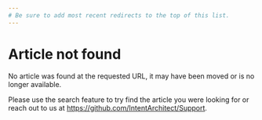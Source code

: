 ```yaml
---
# Be sure to add most recent redirects to the top of this list.
---
```

<script type="text/javascript">
(() => {
  var redirects = [
    {
      oldLocation: "/articles/modules-dotnet/intent-sqlserverimporter/intent-sqlserverimporter.html",
      newLocation: "/articles/modules-importers/intent-rdbms-importer/intent-rdbms-importer.html"
    },
    {
      oldLocation: "/articles/modules-dotnet/intent-openapi-importer/intent-openapi-importer.html",
      newLocation: "/articles/modules-importers/intent-openapi-importer/intent-openapi-importer.html"
    },
    {
      oldLocation: "/articles/application-development/modelling/proxy-designer/proxy-designer.html",
      newLocation: "/articles/application-development/modelling/services-designer/modeling-service-proxies/modeling-service-proxies.html"
    },
  ];

  if (window.location.pathname == "/404.html") {
    return;
  }

  for (var redirect of redirects) {
    if (window.location.pathname != redirect.oldLocation) {
      continue;
    }

    window.location.href = redirect.newLocation;
    return;
  }

  window.location.href = `/404.html?requestedPath=${window.location.pathname}`;
})();
</script>

# Article not found

No article was found at the requested URL, it may have been moved or is no longer available.

Please use the search feature to try find the article you were looking for or reach out to us at <https://github.com/IntentArchitect/Support>.

